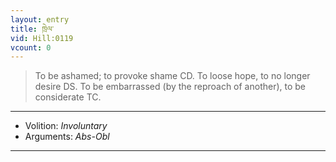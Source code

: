 ```yaml
---
layout: entry
title: ཁྲེལ་
vid: Hill:0119
vcount: 0
---
```

> To be ashamed; to provoke shame CD\. To loose hope, to no longer desire DS\. To be embarrassed (by the reproach of another), to be considerate TC\.

---
* Volition: _Involuntary_
* Arguments: _Abs-Obl_

---

